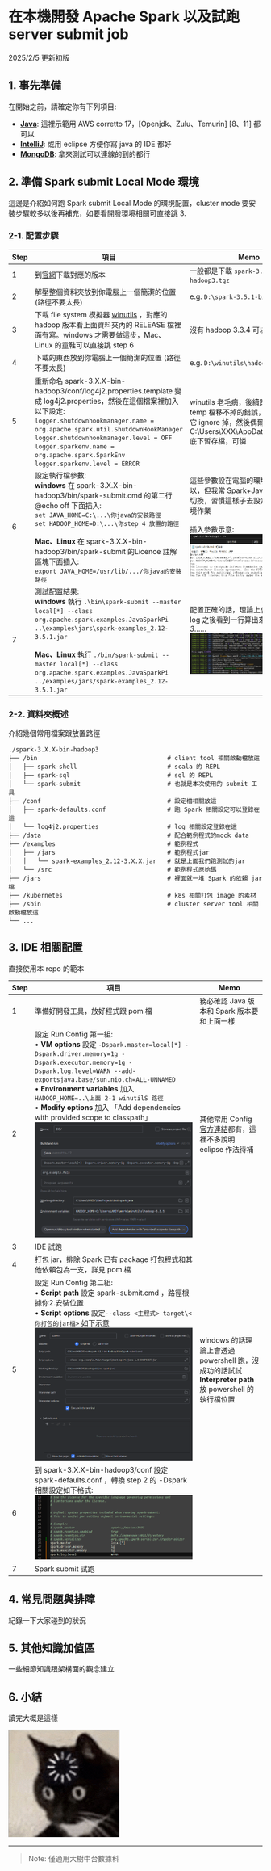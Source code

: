 # 在本機開發 Apache Spark 以及試跑 server submit job

2025/2/5 更新初版

## 1. 事先準備

在開始之前，請確定你有下列項目:
- [**Java**](https://docs.aws.amazon.com/corretto/latest/corretto-17-ug/downloads-list.html): 這裡示範用 AWS corretto 17，[Openjdk、Zulu、Temurin] [8、11] 都可以
- [**IntelliJ**](https://www.jetbrains.com/idea/download/): 或用 eclipse 方便你寫 java 的 IDE 都好
- [**MongoDB**](https://hub.docker.com/_/mongo): 拿來測試可以連線的到的都行
## 2. 準備 Spark submit Local Mode 環境

這邊是介紹如何跑 Spark submit Local Mode 的環境配置，cluster mode 要安裝步驟較多以後再補充，如要看開發環境相關可直接跳 3.

### 2-1. 配置步驟

| **Step** | **項目** | **Memo** |
| --- | ------ | --- |
| 1 | 到[官網](https://archive.apache.org/dist/spark/)下載對應的版本 | 一般都是下載 `spark-3.X.X-bin-hadoop3.tgz` |
| 2 | 解壓整個資料夾放到你電腦上一個簡潔的位置 (路徑不要太長) | e.g. `D:\spark-3.5.1-bin-hadoop3` |
| 3 | 下載 file system 模擬器 [winutils](https://github.com/cdarlint/winutils/tree/master) ，對應的 hadoop 版本看上面資料夾內的 RELEASE 檔裡面有寫。windows 才需要做這步，Mac、Linux 的童鞋可以直接跳 step 6 | 沒有 hadoop 3.3.4 可以先用 3.3.5 |
| 4 | 下載的東西放到你電腦上一個簡潔的位置 (路徑不要太長) | e.g. `D:\winutils\hadoop-3.3.5` |
| 5 | 重新命名 spark-3.X.X-bin-hadoop3/conf/log4j2.properties.template 變成 log4j2.properties，然後在這個檔案裡加入以下設定:<br>`logger.shutdownhookmanager.name = org.apache.spark.util.ShutdownHookManager`<br>`logger.shutdownhookmanager.level = OFF`<br>`logger.sparkenv.name = org.apache.spark.SparkEnv`<br>`logger.sparkenv.level = ERROR` |winutils 老毛病，後續跑程式會有 temp 檔移不掉的錯誤，只能加這個把它 ignore 掉，然後偶爾再去清 C:\Users\XXX\AppData\Local\Temp 底下暫存檔，可憐|
| 6 | 設定執行檔參數:<br>**windows** 在 spark-3.X.X-bin-hadoop3/bin/spark-submit.cmd 的第二行 @echo off 下面插入:<br>`set JAVA_HOME=C:\...\你java的安裝路徑`<br>`set HADOOP_HOME=D:\...\你step 4 放置的路徑`<br><br>**Mac、Linux** 在 spark-3.X.X-bin-hadoop3/bin/spark-submit 的Licence 註解區塊下面插入:<br>`export JAVA_HOME=/usr/lib/.../你java的安裝路徑` | 這些參數設在電腦的環境變數也可以，但我常 Spark+Java 多版本組合切換，習慣這樣子去設定可以獨立環境作業<br> <br> 插入參數示意: ![addenv](https://github.com/RcZo-2/spark-starter-template/blob/main/assets/images/addenv.png) |
| 7 | 測試配置結果:<br>**windows** 執行 `.\bin\spark-submit --master local[*] --class org.apache.spark.examples.JavaSparkPi ..\examples\jars\spark-examples_2.12-3.5.1.jar`<br><br>**Mac、Linux** 執行 `./bin/spark-submit --master local[*] --class org.apache.spark.examples.JavaSparkPi ../examples/jars/spark-examples_2.12-3.5.1.jar` | 配置正確的話，理論上會跑一堆 INFO log 之後看到一行算出來 *Pi is roughly 3……* ![runPi](https://raw.githubusercontent.com/RcZo-2/spark-starter-template/refs/heads/main/assets/images/runPi.png)

### 2-2. 資料夾概述

介紹幾個常用檔案跟放置路徑

    ./spark-3.X.X-bin-hadoop3
    ├── /bin                                    # client tool 相關啟動檔放這
    │   ├── spark-shell                         # scala 的 REPL
    │   ├── spark-sql                           # sql 的 REPL
    │   └── spark-submit                        # 也就是本次使用的 submit 工具
    ├── /conf                                   # 設定檔相關放這
    │   ├── spark-defaults.conf                 # 跑 Spark 相關設定可以登錄在這
    │   └── log4j2.properties                   # log 相關設定登錄在這
    ├── /data                                   # 配合範例程式的mock data
    ├── /examples                               # 範例程式
    │   ├── /jars                               # 範例程式jar
    │   │   └── spark-examples_2.12-3.X.X.jar   # 就是上面我們跑測試的jar
    │   └── /src                                # 範例程式原始碼
    ├── /jars                                   # 裡面就一堆 Spark 的依賴 jar 檔
    ├── /kubernetes                             # k8s 相關打包 image 的素材
    ├── /sbin                                   # cluster server tool 相關啟動檔放這
    └── ...

## 3. IDE 相關配置

直接使用本 repo 的範本

| **Step** | **項目** | **Memo** |
| --- | --- | --- |
| 1 |準備好開發工具，放好程式跟 pom 檔|務必確認 Java 版本和 Spark 版本要和上面一樣|
| 2 |設定 Run Config 第一組:<br>• **VM options** 設定 `-Dspark.master=local[*] -Dspark.driver.memory=1g -Dspark.executor.memory=1g -Dspark.log.level=WARN --add-exportsjava.base/sun.nio.ch=ALL-UNNAMED`<br>• **Environment variables** 加入 `HADOOP_HOME=..\上面 2-1 winutilS 路徑`<br>• **Modify options** 加入 「Add dependencies with provided scope to classpath」<br>![DEVconfig](https://raw.githubusercontent.com/RcZo-2/spark-starter-template/refs/heads/main/assets/images/DEVconfig.png)|其他常用 Config [官方連結](https://spark.apache.org/docs/latest/configuration.html)都有，這裡不多說明 <br>eclipse 作法待補|
| 3 |IDE 試跑||
| 4 |打包 jar，排除 Spark 已有 package 打包程式和其他依賴包為一支，詳見 pom 檔  ||
| 5 |設定 Run Config 第二組:<br>• **Script path** 設定 spark-submit.cmd ，路徑根據你2.安裝位置<br>• **Script options** 設定`--class <主程式> target\<你打包的jar檔>` 如下示意![SparkSubmitConf](https://raw.githubusercontent.com/RcZo-2/spark-starter-template/refs/heads/main/assets/images/Submitconfig.png)|windows 的話理論上會透過 powershell 跑，沒成功的話試試 **Interpreter path** 放 powershell 的執行檔位置|
| 6 |到 spark-3.X.X-bin-hadoop3/conf 設定 spark-defaults.conf ，轉換 step 2 的 -Dspark 相關設定如下格式:<br>![SparkSubmitConf](https://raw.githubusercontent.com/RcZo-2/spark-starter-template/refs/heads/main/assets/images/SparkSubmitConf.png)||
| 7 |Spark submit 試跑 ||

## 4. 常見問題與排障
紀錄一下大家碰到的狀況

## 5. 其他知識加值區
一些細節知識跟架構面的觀念建立

## 6. 小結
讀完大概是這樣

![cat](https://raw.githubusercontent.com/RcZo-2/spark-starter-template/refs/heads/main/assets/images/buffering-loading.gif)


---

> Note: 僅適用大樹中台數據科
>
